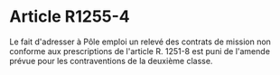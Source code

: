 # Article R1255-4

  
Le fait d'adresser à Pôle emploi un relevé des contrats de mission non conforme aux prescriptions de l'article R. 1251-8 est puni de l'amende prévue pour les contraventions de la deuxième classe.